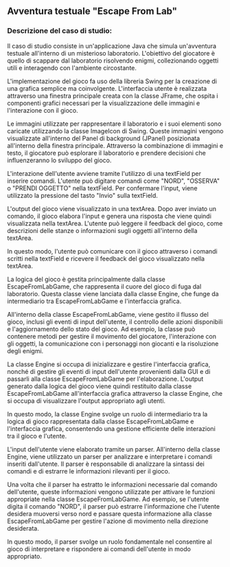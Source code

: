 ## Avventura testuale "Escape From Lab"

### Descrizione del caso di studio:

Il caso di studio consiste in un'applicazione Java che simula un'avventura testuale all'interno di un misterioso laboratorio. L'obiettivo del giocatore è quello di scappare dal laboratorio risolvendo enigmi, collezionando oggetti utili e interagendo con l'ambiente circostante.

L'implementazione del gioco fa uso della libreria Swing per la creazione di una grafica semplice ma coinvolgente. L'interfaccia utente è realizzata attraverso una finestra principale creata con la classe JFrame, che ospita i componenti grafici necessari per la visualizzazione delle immagini e l'interazione con il gioco.

Le immagini utilizzate per rappresentare il laboratorio e i suoi elementi sono caricate utilizzando la classe ImageIcon di Swing. Queste immagini vengono visualizzate all'interno del Panel di background (JPanel) posizionata all'interno della finestra principale. Attraverso la combinazione di immagini e testo, il giocatore può esplorare il laboratorio e prendere decisioni che influenzeranno lo sviluppo del gioco.

L'interazione dell'utente avviene tramite l'utilizzo di una textField per inserire comandi. L'utente può digitare comandi come "NORD", "OSSERVA" o "PRENDI OGGETTO" nella textField. Per confermare l'input, viene utilizzato la pressione del tasto "Invio" sulla textField.

L'output del gioco viene visualizzato in una textArea. Dopo aver inviato un comando, il gioco elabora l'input e genera una risposta che viene quindi visualizzata nella textArea. L'utente può leggere il feedback del gioco, come descrizioni delle stanze o informazioni sugli oggetti all'interno della textArea.

In questo modo, l'utente può comunicare con il gioco attraverso i comandi scritti nella textField e ricevere il feedback del gioco visualizzato nella textArea.

La logica del gioco è gestita principalmente dalla classe EscapeFromLabGame, che rappresenta il cuore del gioco di fuga dal laboratorio. Questa classe viene lanciata dalla classe Engine, che funge da intermediario tra EscapeFromLabGame e l'interfaccia grafica.

All'interno della classe EscapeFromLabGame, viene gestito il flusso del gioco, inclusi gli eventi di input dell'utente, il controllo delle azioni disponibili e l'aggiornamento dello stato del gioco. Ad esempio, la classe può contenere metodi per gestire il movimento del giocatore, l'interazione con gli oggetti, la comunicazione con i personaggi non giocanti e la risoluzione degli enigmi.

La classe Engine si occupa di inizializzare e gestire l'interfaccia grafica, nonché di gestire gli eventi di input dell'utente provenienti dalla GUI e di passarli alla classe EscapeFromLabGame per l'elaborazione. L'output generato dalla logica del gioco viene quindi restituito dalla classe EscapeFromLabGame all'interfaccia grafica attraverso la classe Engine, che si occupa di visualizzare l'output appropriato agli utenti.

In questo modo, la classe Engine svolge un ruolo di intermediario tra la logica di gioco rappresentata dalla classe EscapeFromLabGame e l'interfaccia grafica, consentendo una gestione efficiente delle interazioni tra il gioco e l'utente.

L'input dell'utente viene elaborato tramite un parser. All'interno della classe Engine, viene utilizzato un parser per analizzare e interpretare i comandi inseriti dall'utente. Il parser è responsabile di analizzare la sintassi dei comandi e di estrarre le informazioni rilevanti per il gioco.

Una volta che il parser ha estratto le informazioni necessarie dal comando dell'utente, queste informazioni vengono utilizzate per attivare le funzioni appropriate nella classe EscapeFromLabGame. Ad esempio, se l'utente digita il comando "NORD", il parser può estrarre l'informazione che l'utente desidera muoversi verso nord e passare questa informazione alla classe EscapeFromLabGame per gestire l'azione di movimento nella direzione desiderata.

In questo modo, il parser svolge un ruolo fondamentale nel consentire al gioco di interpretare e rispondere ai comandi dell'utente in modo appropriato.